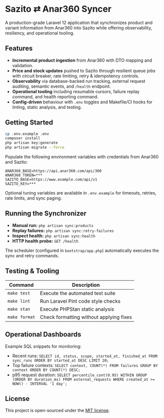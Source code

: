 # Sazito ⇄ Anar360 Syncer

A production-grade Laravel 12 application that synchronizes product and variant information from Anar360 into Sazito while offering observability, resiliency, and operational tooling.

## Features

- **Incremental product ingestion** from Anar360 with DTO mapping and validation.
- **Price and stock updates** pushed to Sazito through resilient queue jobs with circuit breaker, rate limiting, retry & idempotency controls.
- **Observability** via database-backed run tracking, external request auditing, semantic events, and `/health` endpoint.
- **Operational tooling** including resumable cursors, failure replay command, and health reporting command.
- **Config-driven** behaviour with `.env` toggles and Makefile/CI hooks for linting, static analysis, and testing.

## Getting Started

```bash
cp .env.example .env
composer install
php artisan key:generate
php artisan migrate --force
```

Populate the following environment variables with credentials from Anar360 and Sazito:

```
ANAR360_BASE=https://api.anar360.com/api/360
ANAR360_TOKEN=***
SAZITO_BASE=https://www.example.com/api/v1
SAZITO_KEY=***
```

Optional tuning variables are available in `.env.example` for timeouts, retries, rate limits, and sync paging.

## Running the Synchronizer

- **Manual run:** `php artisan sync:products`
- **Replay failures:** `php artisan sync:retry-failures`
- **Inspect health:** `php artisan sync:health`
- **HTTP health probe:** `GET /health`

The scheduler (configured in `bootstrap/app.php`) automatically executes the sync and retry commands.

## Testing & Tooling

| Command | Description |
| --- | --- |
| `make test` | Execute the automated test suite |
| `make lint` | Run Laravel Pint code style checks |
| `make stan` | Execute PHPStan static analysis |
| `make format` | Check formatting without applying fixes |

## Operational Dashboards

Example SQL snippets for monitoring:

- Recent runs: `SELECT id, status, scope, started_at, finished_at FROM sync_runs ORDER BY started_at DESC LIMIT 20;`
- Top failure contexts: `SELECT context, COUNT(*) FROM failures GROUP BY context ORDER BY COUNT(*) DESC;`
- p95 request duration: `SELECT percentile_cont(0.95) WITHIN GROUP (ORDER BY duration_ms) FROM external_requests WHERE created_at >= NOW() - INTERVAL '1 day';`

## License

This project is open-sourced under the [MIT license](LICENSE.md).
